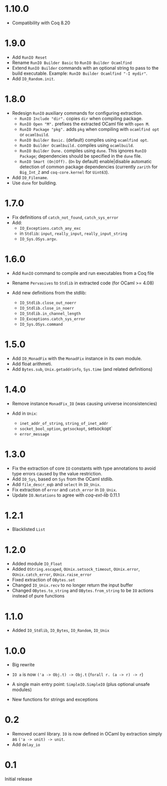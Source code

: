 # 1.10.0

- Compatibility with Coq 8.20

# 1.9.0

- Add `RunIO Reset`
- Rename `RunIO Builder Basic` to `RunIO Builder Ocamlfind`
- Extend `RunIO Builder` commands with an optional string to pass to the build executable.
  Example: `RunIO Builder Ocamlfind "-I mydir"`.
- Add `IO_Random.init`.

# 1.8.0

- Redesign `RunIO` auxiliary commands for configuring extraction.
    + `RunIO Include "dir".` copies `dir` when compiling package.
    + `RunIO Open "M".` prefixes the extracted OCaml file with `open M`.
    + `RunIO Package "pkg".` adds `pkg` when compiling with `ocamlfind opt` or `ocamlbuild`.
    + `RunIO Builder Basic.` (default) compiles using `ocamlfind opt`.
    + `RunIO Builder Ocamlbuild.` compiles using `ocamlbuild`.
    + `RunIO Builder Dune.` compiles using `dune`. This ignores `RunIO Package`;
      dependencies should be specified in the `dune` file.
    + `RunIO Smart (On|Off).` (`On` by default) enable|disable automatic
      detection of common package dependencies (currently `zarith` for `Big_Int_Z`
      and `coq-core.kernel` for `Uint63`).
- Add `IO_Filename`.
- Use `dune` for building.

# 1.7.0

- Fix definitions of `catch_not_found`, `catch_sys_error`
- Add:
    + `IO_Exceptions.catch_any_exc`
    + in `Stdlib`: `input`, `really_input`, `really_input_string`
    + `IO_Sys.OSys.argv`.

# 1.6.0

- Add `RunIO` command to compile and run executables from a Coq file
- Rename `Pervasives` to `Stdlib` in extracted code (for OCaml >= 4.08)
- Add new definitions from the stdlib:

    + `IO_Stdlib.close_out_noerr`
    + `IO_Stdlib.close_in_noerr`
    + `IO_Stdlib.in_channel_length`
    + `IO_Exceptions.catch_sys_error`
    + `IO_Sys.OSys.command`

# 1.5.0

- Add `IO_MonadFix` with the `MonadFix` instance in its own module.
- Add float arithmeti.
- Add `Bytes.sub`, `Unix.getaddrinfo`, `Sys.time` (and related definitions)

# 1.4.0

- Remove instance `MonadFix_IO` (was causing universe inconsistencies)
- Add in `Unix`:

    + `inet_addr_of_string`, `string_of_inet_addr`
    + `socket_bool_option`, `getsockopt`, setsockopt`
    + `error_message`

# 1.3.0

- Fix the extraction of core `IO` constants with type annotations to avoid
  type errors caused by the value restriction.
- Add `IO_Sys`, based on `Sys` from the OCaml stdlib.
- Add `file_descr_eqb` and `select` in `IO_Unix`.
- Fix extraction of `error` and `catch_error` in `IO_Unix`.
- Update `IO.Notations` to agree with *coq-ext-lib* 0.11.1

# 1.2.1

- Blacklisted `List`

# 1.2.0

- Added module `IO_Float`
- Added `OString.escaped`, `OUnix.setsock_timeout`, `OUnix.error`,
  `OUnix.catch_error`, `OUnix.raise_error`
- Fixed extraction of `OBytes.set`
- Changed `IO_Unix.recv` to no longer return the input buffer
- Changed `OBytes.to_string` and `OBytes.from_string` to be `IO` actions
  instead of pure functions

# 1.1.0

- Added `IO_Stdlib`, `IO_Bytes`, `IO_Random`, `IO_Unix`

# 1.0.0

- Big rewrite

- `IO a` is now `('a -> Obj.t) -> Obj.t` (`forall r. (a -> r) -> r`)
- A single main entry point: `SimpleIO.SimpleIO` (plus optional unsafe modules)
- New functions for strings and exceptions

# 0.2

- Removed ocaml library. `IO` is now defined in OCaml by extraction simply as
  `('a -> unit) -> unit`.
- Add `delay_io`

# 0.1

Initial release

